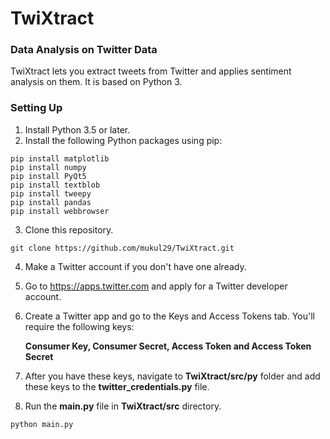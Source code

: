 # TwiXtract
### Data Analysis on Twitter Data
TwiXtract lets you extract tweets from Twitter and applies sentiment analysis on them. It is based on Python 3.

### Setting Up
1. Install Python 3.5 or later.
2. Install the following Python packages using pip:

```
pip install matplotlib
pip install numpy
pip install PyQt5
pip install textblob
pip install tweepy
pip install pandas
pip install webbrowser
```
3. Clone this repository.

`git clone https://github.com/mukul29/TwiXtract.git`

4. Make a Twitter account if you don't have one already.

5. Go to https://apps.twitter.com and apply for a Twitter developer account.

6. Create a Twitter app and go to the Keys and Access Tokens tab. You'll require the following keys:

    **Consumer Key, Consumer Secret, Access Token and Access Token Secret**

7. After you have these keys, navigate to **TwiXtract/src/py** folder and add these keys to the **twitter_credentials.py** file.

8. Run the **main.py** file in **TwiXtract/src** directory.

`python main.py`
